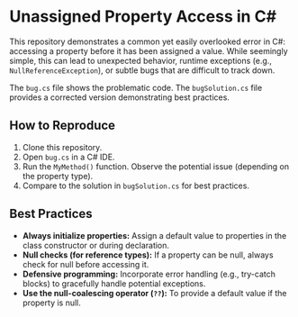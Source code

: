 # Unassigned Property Access in C#

This repository demonstrates a common yet easily overlooked error in C#: accessing a property before it has been assigned a value.  While seemingly simple, this can lead to unexpected behavior, runtime exceptions (e.g., `NullReferenceException`), or subtle bugs that are difficult to track down.

The `bug.cs` file shows the problematic code.  The `bugSolution.cs` file provides a corrected version demonstrating best practices.

## How to Reproduce

1. Clone this repository.
2. Open `bug.cs` in a C# IDE.
3. Run the `MyMethod()` function.  Observe the potential issue (depending on the property type). 
4. Compare to the solution in `bugSolution.cs` for best practices.

## Best Practices

* **Always initialize properties:** Assign a default value to properties in the class constructor or during declaration.
* **Null checks (for reference types):** If a property can be null, always check for null before accessing it.
* **Defensive programming:** Incorporate error handling (e.g., try-catch blocks) to gracefully handle potential exceptions.
* **Use the null-coalescing operator (`??`):** To provide a default value if the property is null.